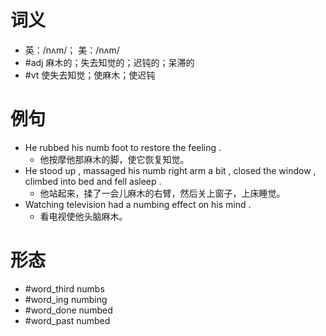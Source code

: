 # 词义
- 英：/nʌm/； 美：/nʌm/
- #adj 麻木的；失去知觉的；迟钝的；呆滞的
- #vt 使失去知觉；使麻木；使迟钝
# 例句
- He rubbed his numb foot to restore the feeling .
	- 他按摩他那麻木的脚，使它恢复知觉。
- He stood up , massaged his numb right arm a bit , closed the window , climbed into bed and fell asleep .
	- 他站起来，揉了一会儿麻木的右臂，然后关上窗子，上床睡觉。
- Watching television had a numbing effect on his mind .
	- 看电视使他头脑麻木。
# 形态
- #word_third numbs
- #word_ing numbing
- #word_done numbed
- #word_past numbed
